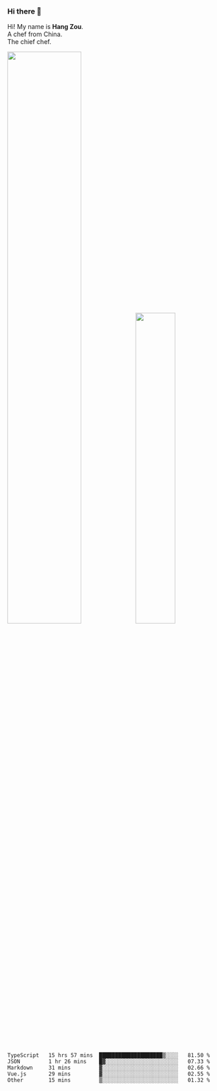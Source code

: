### Hi there 👋

Hi! My name is **Hang Zou**.  
A chef from China.  
The chief chef.

<img align="" width="57.5%" src="https://github-readme-stats.vercel.app/api?username=zouhangwithsweet&hide_title=true&hide_border=true&show_icons=true&include_all_commits=true&line_height=21" /><img align="" width="42.4%" src="https://github-readme-stats.vercel.app/api/top-langs/?username=zouhangwithsweet&hide_title=true&hide_border=true&layout=compact" />

<!--START_SECTION:waka-->

```text
TypeScript   15 hrs 57 mins  ████████████████████▒░░░░   81.50 %
JSON         1 hr 26 mins    █▓░░░░░░░░░░░░░░░░░░░░░░░   07.33 %
Markdown     31 mins         ▓░░░░░░░░░░░░░░░░░░░░░░░░   02.66 %
Vue.js       29 mins         ▓░░░░░░░░░░░░░░░░░░░░░░░░   02.55 %
Other        15 mins         ▒░░░░░░░░░░░░░░░░░░░░░░░░   01.32 %
```

<!--END_SECTION:waka-->

